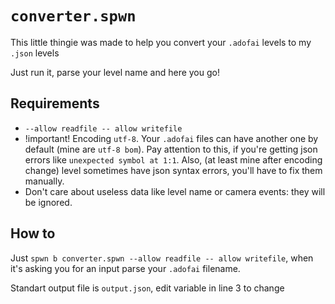# `converter.spwn`

This little thingie was made to help you convert your `.adofai` levels to my `.json` levels

Just run it, parse your level name and here you go!

## Requirements

* `--allow readfile -- allow writefile`
* !important! Encoding `utf-8`. Your `.adofai` files can have another one by default (mine are `utf-8 bom`). Pay attention to this, if you're getting json errors like `unexpected symbol at 1:1`. Also, (at least mine after encoding change) level sometimes have json syntax errors, you'll have to fix them manually.
* Don't care about useless data like level name or camera events: they will be ignored.

## How to

Just `spwn b converter.spwn --allow readfile -- allow writefile`, when it's asking you for an input parse your `.adofai` filename.

Standart output file is `output.json`, edit variable in line 3 to change
